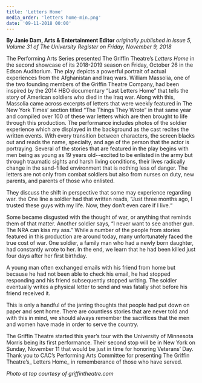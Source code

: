 ```yaml
---
title: 'Letters Home'
media_order: 'letters home-min.png'
date: '09-11-2018 00:00'
---
```


**By Janie Dam, Arts & Entertainment Editor** _originally published in Issue 5, Volume 31 of The University Register on Friday, November 9, 2018_

The Performing Arts Series presented The Griffin Theatre’s _Letters Home_ in the second showcase of its 2018-2019 season on Friday, October 26 in the Edson Auditorium. The play depicts a powerful portrait of actual experiences from the Afghanistan and Iraq wars. William Massolia, one of the two founding members of the Griffin Theatre Company, had been inspired by the 2014 HBO documentary “Last Letters Home” that tells the story of American soldiers who died in the Iraq war. Along with this, Massolia came across excerpts of letters that were weekly featured in The New York Times’ section titled “The Things They Wrote” in that same year and compiled over 100 of these war letters which are then brought to life through this production. The performance includes photos of the soldier experience which are displayed in the background as the cast recites the written events. With every transition between characters, the screen blacks out and reads the name, specialty, and age of the person that the actor is portraying. Several of the stories that are featured in the play begins with men being as young as 19 years old--excited to be enlisted in the army but through traumatic sights and harsh living conditions, their lives radically change in the sand-filled environment that is nothing less of danger. The letters are not only from combat soldiers but also from nurses on duty, new parents, and parents of those who enlisted.

They discuss the shift in perspective that some may experience regarding war. the One line a soldier had that written reads, “Just three months ago, I trusted these guys with my life. Now, they don’t even care if I live.“

Some became disgusted with the thought of war, or anything that reminds them of that matter. Another soldier says, “I never want to see another gun. The NRA can kiss my ass.”
While a number of the people from stories featured in this production are around today, many unfortunately faced the true cost of war. One soldier, a family man who had a newly born daughter, had constantly wrote to her. In the end, we learn that he had been killed just four days after her first birthday.

A young man often exchanged emails with his friend from home but because he had not been able to check his email, he had stopped responding and his friend subsequently stopped writing. The soldier eventually writes a physical letter to send and was fatally shot before his friend received it.

This is only a handful of the jarring thoughts that people had put down on paper and sent home. There are countless stories that are never told and with this in mind, we should always remember the sacrifices that the men and women have made in order to serve the country.

The Griffin Theatre started this year’s tour with the University of Minnesota Morris being its first performance. Their second stop will be in New York on Sunday, November 11 that would be just in time for honoring Veterans’ Day. Thank you to CAC’s Performing Arts Committee for presenting The Griffin Theatre’s_ Letters Home_ in rememberance of those who have served.

_Photo at top courtesy of griffintheatre.com_
